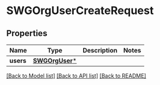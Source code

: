 # SWGOrgUserCreateRequest

## Properties
Name | Type | Description | Notes
------------ | ------------- | ------------- | -------------
**users** | [**SWGOrgUser***](SWGOrgUser.md) |  | 

[[Back to Model list]](../README.md#documentation-for-models) [[Back to API list]](../README.md#documentation-for-api-endpoints) [[Back to README]](../README.md)


